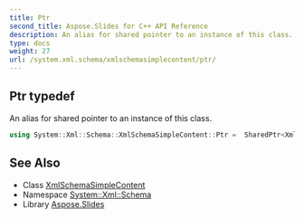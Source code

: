 ```yaml
---
title: Ptr
second_title: Aspose.Slides for C++ API Reference
description: An alias for shared pointer to an instance of this class.
type: docs
weight: 27
url: /system.xml.schema/xmlschemasimplecontent/ptr/
---
```

## Ptr typedef


An alias for shared pointer to an instance of this class.

```cpp
using System::Xml::Schema::XmlSchemaSimpleContent::Ptr =  SharedPtr<XmlSchemaSimpleContent>
```

## See Also

* Class [XmlSchemaSimpleContent](../)
* Namespace [System::Xml::Schema](../../)
* Library [Aspose.Slides](../../../)